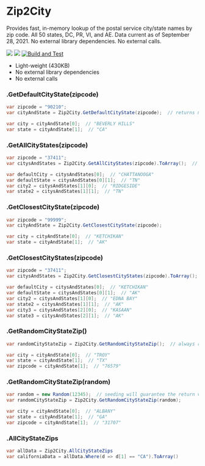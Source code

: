 # Zip2City
Provides fast, in-memory lookup of the postal service city/state names by zip code. All 50 states, DC, PR, VI, and AE. Data current as of September 28, 2021. No external library dependencies. No external calls.

[![](https://img.shields.io/nuget/v/Zip2City.svg)](https://www.nuget.org/packages/Zip2City/)
[![](https://img.shields.io/nuget/dt/Zip2City)](https://www.nuget.org/packages/Zip2City/)
[![Build and Test](https://github.com/ShereSoft/Zip2City/actions/workflows/BuildAndTest.yml/badge.svg)](https://github.com/ShereSoft/Zip2City/actions/workflows/BuildAndTest.yml)

* Light-weight (430KB)
* No external library dependencies
* No external calls

### .GetDefaultCityState(zipcode)
```csharp
var zipcode = "90210";
var cityAndState = Zip2City.GetDefaultCityState(zipcode);  // returns null when there's no match

var city = cityAndState[0];  // "BEVERLY HILLS"
var state = cityAndState[1];  // "CA"
```

### .GetAllCityStates(zipcode)
```csharp
var zipcode = "37411";
var citysAndStates = Zip2City.GetAllCityStates(zipcode).ToArray();  // returns IEnumerable<string[]> regardless of whether there is a match

var defaultCity = citysAndStates[0];  // "CHATTANOOGA"
var defaultState = citysAndStates[0][1];  // "TN"
var city2 = citysAndStates[1][0];  // "RIDGESIDE"
var state2 = citysAndStates[1][1];  // "TN"
```

### .GetClosestCityState(zipcode)
```csharp
var zipcode = "99999";
var cityAndState = Zip2City.GetClosestCityState(zipcode);

var city = cityAndState[0];  // "KETCHIKAN"
var state = cityAndState[1];  // "AK"
```

### .GetClosestCityStates(zipcode)
```csharp
var zipcode = "37411";
var citysAndStates = Zip2City.GetClosestCityStates(zipcode).ToArray();

var defaultCity = citysAndStates[0];  // "KETCHIKAN"
var defaultState = citysAndStates[0][1];  // "AK"
var city2 = citysAndStates[1][0];  // "EDNA BAY"
var state2 = citysAndStates[1][1];  // "AK"
var city3 = citysAndStates[2][0];  // "KASAAN"
var state3 = citysAndStates[2][1];  // "AK"
```

### .GetRandomCityStateZip()
```csharp
var randomCityStateZip = Zip2City.GetRandomCityStateZip();  // always returns a valid set of city, state, and zip code.

var city = cityAndState[0];  // "TROY"
var state = cityAndState[1];  // "TX"
var zipcode = cityAndState[1];  // "76579"
```

### .GetRandomCityStateZip(random)
```csharp
var random = new Random(12345);  // seeding will guarantee the return values
var randomCityStateZip = Zip2City.GetRandomCityStateZip(random);

var city = cityAndState[0];  // "ALBANY"
var state = cityAndState[1];  // "GA"
var zipcode = cityAndState[1];  // "31707"
```

### .AllCityStateZips
```csharp
var allData = Zip2City.AllCityStateZips
var californiaData = allData.Where(d => d[1] == "CA").ToArray()
```
